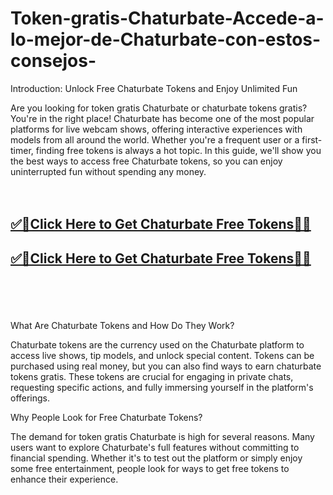 # Token-gratis-Chaturbate-Accede-a-lo-mejor-de-Chaturbate-con-estos-consejos-



Introduction: Unlock Free Chaturbate Tokens and Enjoy Unlimited Fun

Are you looking for token gratis Chaturbate or chaturbate tokens gratis? You're in the right place! Chaturbate has become one of the most popular platforms for live webcam shows, offering interactive experiences with models from all around the world. Whether you're a frequent user or a first-timer, finding free tokens is always a hot topic. In this guide, we'll show you the best ways to access free Chaturbate tokens, so you can enjoy uninterrupted fun without spending any money.
<br><br><br>
<b><h2><a href="https://searchoptima.org/free-chaturbate-tokens/">✅🎯Click Here to Get Chaturbate Free Tokens🎯✅</a>

</h2></b>

<b><h2><a href="https://searchoptima.org/free-chaturbate-tokens/">✅🎯Click Here to Get Chaturbate Free Tokens🎯✅</a>

</h2></b> <br><br><br>

What Are Chaturbate Tokens and How Do They Work?

Chaturbate tokens are the currency used on the Chaturbate platform to access live shows, tip models, and unlock special content. Tokens can be purchased using real money, but you can also find ways to earn chaturbate tokens gratis. These tokens are crucial for engaging in private chats, requesting specific actions, and fully immersing yourself in the platform's offerings.

Why People Look for Free Chaturbate Tokens?

The demand for token gratis Chaturbate is high for several reasons. Many users want to explore Chaturbate's full features without committing to financial spending. Whether it's to test out the platform or simply enjoy some free entertainment, people look for ways to get free tokens to enhance their experience.
